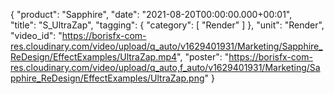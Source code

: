 {
   "product": "Sapphire",
   "date": "2021-08-20T00:00:00.000+00:01",  
   "title": "S_UltraZap",
   "tagging": {
   "category": [
      "Render"
    ]
   },
   "unit": "Render",
   "video_id": "https://borisfx-com-res.cloudinary.com/video/upload/q_auto/v1629401931/Marketing/Sapphire_ReDesign/EffectExamples/UltraZap.mp4",
   "poster": "https://borisfx-com-res.cloudinary.com/video/upload/q_auto,f_auto/v1629401931/Marketing/Sapphire_ReDesign/EffectExamples/UltraZap.png"
}